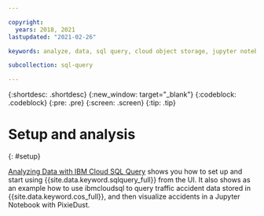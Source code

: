 ```yaml
---

copyright:
  years: 2018, 2021
lastupdated: "2021-02-26"

keywords: analyze, data, sql query, cloud object storage, jupyter notebook, pixiedust

subcollection: sql-query

---
```


{:shortdesc: .shortdesc}
{:new_window: target="_blank"}
{:codeblock: .codeblock}
{:pre: .pre}
{:screen: .screen}
{:tip: .tip}



# Setup and analysis
{: #setup}

[Analyzing Data with IBM Cloud SQL Query](https://medium.com/ibm-watson-data-lab/analyzing-data-with-ibm-cloud-sql-query-bc53566a59f5) 
shows you how to set up and start using {{site.data.keyword.sqlquery_full}} from the UI. It also shows as an example how to use  ibmcloudsql to query traffic accident data stored in {{site.data.keyword.cos_full}}, and then visualize accidents in a Jupyter Notebook with PixieDust.

